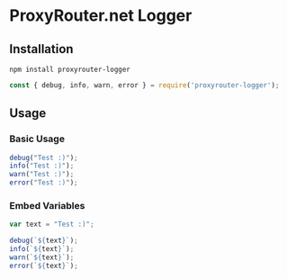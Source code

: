 # ProxyRouter.net Logger

## Installation
```
npm install proxyrouter-logger
```

```js
const { debug, info, warn, error } = require('proxyrouter-logger');
```

## Usage
### Basic Usage
```js
debug("Test :)");
info("Test :)");
warn("Test :)");
error("Test :)");
```

### Embed Variables
```js
var text = "Test :)";

debug(`${text}`);
info(`${text}`);
warn(`${text}`);
error(`${text}`);
```
